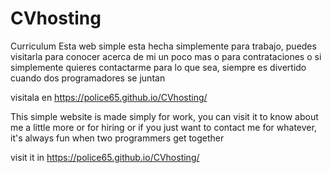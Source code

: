 # CVhosting
Curriculum
Esta web simple esta hecha simplemente para trabajo, puedes visitarla para conocer
acerca de mi un poco mas o para contrataciones
o si simplemente quieres contactarme para lo que sea, siempre es divertido cuando dos programadores se juntan

visitala en 
https://police65.github.io/CVhosting/

This simple website is made simply for work, you can visit it to know
about me a little more or for hiring
or if you just want to contact me for whatever, it's always fun when two programmers get together

visit it in
https://police65.github.io/CVhosting/
